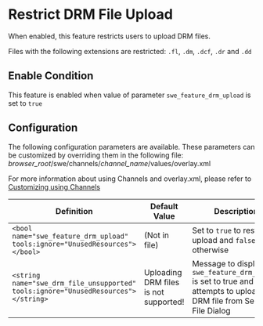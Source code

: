 # Restrict DRM File Upload
When enabled, this feature restricts users to upload DRM files.

Files with the following extensions are restricted: `.fl`, `.dm`, `.dcf`, `.dr` and `.dd`

## Enable Condition
This feature is enabled when value of parameter `swe_feature_drm_upload` is set to `true`

## Configuration
The following configuration parameters are available. These parameters can be customized by overriding them in the following file:
*browser_root*/swe/channels/*channel_name*/values/overlay.xml

For more information about using Channels and overlay.xml, please refer to [Customizing using Channels](channels.md)

| Definition | Default Value | Description |
|---|---|---|
| `<bool name="swe_feature_drm_upload" tools:ignore="UnusedResources"></bool>` | (Not in file) | Set to `true` to restrict upload and `false` otherwise |
| `<string name="swe_drm_file_unsupported" tools:ignore="UnusedResources"></string>` | Uploading DRM files is not supported! | Message to display if `swe_feature_drm_upload` is set to true and user attempts to upload a DRM file from Select File Dialog |
